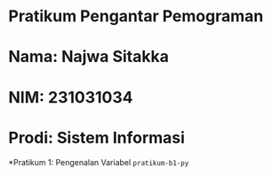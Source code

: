 # Pratikum Pengantar Pemograman

<p></p>

<h1>Nama: Najwa Sitakka</h1>
<h1>NIM: 231031034</h1>
<h1>Prodi: Sistem Informasi</h1>

*Pratikum 1: Pengenalan Variabel `pratikum-b1-py`
